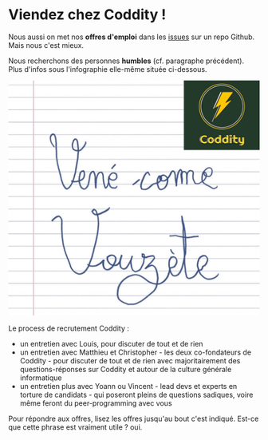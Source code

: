 # Viendez chez Coddity !

Nous aussi on met nos **offres d'emploi** dans les [issues](https://github.com/CoddityTeam/crew/issues) sur un repo Github. Mais nous c'est mieux. 

Nous recherchons des personnes **humbles** (cf. paragraphe précédent). Plus d'infos sous l'infographie elle-même située ci-dessous.

![Screenshot](venez-come-vouzete.png)

Le process de recrutement Coddity : 
- un entretien avec Louis, pour discuter de tout et de rien
- un entretien avec Matthieu et Christopher - les deux co-fondateurs de Coddity - pour discuter de tout et de rien avec majoritairement des questions-réponses sur Coddity et autour de la culture générale informatique
- un entretien plus avec Yoann ou Vincent - lead devs et experts en torture de candidats - qui poseront pleins de questions sadiques, voire même feront du peer-programming avec vous

Pour répondre aux offres, lisez les offres jusqu'au bout c'est indiqué. Est-ce que cette phrase est vraiment utile ? oui.
